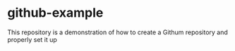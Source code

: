 # github-example
This repository is a demonstration of how to create a Githum repository and properly set it up
